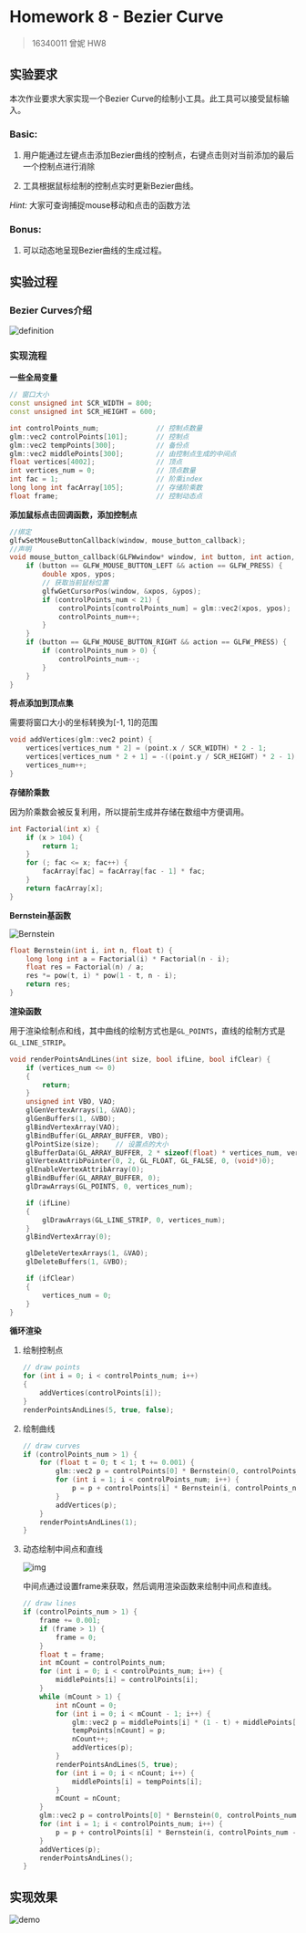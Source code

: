 # Homework 8 - Bezier Curve

> 16340011 曾妮 HW8

## 实验要求

本次作业要求大家实现一个Bezier Curve的绘制小工具。此工具可以接受鼠标输入。    

### Basic: 

1. 用户能通过左键点击添加Bezier曲线的控制点，右键点击则对当前添加的最后一个控制点进行消除 

2. 工具根据鼠标绘制的控制点实时更新Bezier曲线。 

*Hint:* 大家可查询捕捉mouse移动和点击的函数方法    

### Bonus: 

1. 可以动态地呈现Bezier曲线的生成过程。    



## 实验过程

### Bezier Curves介绍

![definition](definition.png)

### 实现流程

**一些全局变量**

```c++
// 窗口大小
const unsigned int SCR_WIDTH = 800;
const unsigned int SCR_HEIGHT = 600;

int controlPoints_num; 				// 控制点数量
glm::vec2 controlPoints[101];		// 控制点
glm::vec2 tempPoints[300];			// 备份点
glm::vec2 middlePoints[300];		// 由控制点生成的中间点
float vertices[4002];				// 顶点
int vertices_num = 0;				// 顶点数量
int fac = 1;						// 阶乘index
long long int facArray[105];		// 存储阶乘数
float frame;						// 控制动态点
```

**添加鼠标点击回调函数，添加控制点**

```c++
//绑定
glfwSetMouseButtonCallback(window, mouse_button_callback);
//声明
void mouse_button_callback(GLFWwindow* window, int button, int action, int mods) {
	if (button == GLFW_MOUSE_BUTTON_LEFT && action == GLFW_PRESS) {
		double xpos, ypos;
        // 获取当前鼠标位置
		glfwGetCursorPos(window, &xpos, &ypos);
		if (controlPoints_num < 21) {
			controlPoints[controlPoints_num] = glm::vec2(xpos, ypos);
			controlPoints_num++;
		}
	}
	if (button == GLFW_MOUSE_BUTTON_RIGHT && action == GLFW_PRESS) {
		if (controlPoints_num > 0) {
			controlPoints_num--;
		}
	}
}
```

**将点添加到顶点集**

需要将窗口大小的坐标转换为[-1, 1]的范围

```c++
void addVertices(glm::vec2 point) {
	vertices[vertices_num * 2] = (point.x / SCR_WIDTH) * 2 - 1;
	vertices[vertices_num * 2 + 1] = -((point.y / SCR_HEIGHT) * 2 - 1);
	vertices_num++;
}
```

**存储阶乘数**

因为阶乘数会被反复利用，所以提前生成并存储在数组中方便调用。

```c++
int Factorial(int x) {
	if (x > 104) {
		return 1;
	}
	for (; fac <= x; fac++) {
		facArray[fac] = facArray[fac - 1] * fac;
	}
	return facArray[x];
}
```

**Bernstein基函数**

![Bernstein](Bernstein.png)

```c++
float Bernstein(int i, int n, float t) {
	long long int a = Factorial(i) * Factorial(n - i);
	float res = Factorial(n) / a;
	res *= pow(t, i) * pow(1 - t, n - i);
	return res;
}
```

**渲染函数**

用于渲染绘制点和线，其中曲线的绘制方式也是`GL_POINTS`，直线的绘制方式是`GL_LINE_STRIP`。

```c++
void renderPointsAndLines(int size, bool ifLine, bool ifClear) {
	if (vertices_num <= 0)
	{
		return;
	}
	unsigned int VBO, VAO;
	glGenVertexArrays(1, &VAO);
	glGenBuffers(1, &VBO);
	glBindVertexArray(VAO);
	glBindBuffer(GL_ARRAY_BUFFER, VBO);
	glPointSize(size);    // 设置点的大小
	glBufferData(GL_ARRAY_BUFFER, 2 * sizeof(float) * vertices_num, vertices, GL_STREAM_DRAW);
	glVertexAttribPointer(0, 2, GL_FLOAT, GL_FALSE, 0, (void*)0);
	glEnableVertexAttribArray(0);
	glBindBuffer(GL_ARRAY_BUFFER, 0);
	glDrawArrays(GL_POINTS, 0, vertices_num);

	if (ifLine)
	{
		glDrawArrays(GL_LINE_STRIP, 0, vertices_num);
	}
	glBindVertexArray(0);

	glDeleteVertexArrays(1, &VAO);
	glDeleteBuffers(1, &VBO);

	if (ifClear)
	{
		vertices_num = 0;
	}
}
```

**循环渲染**

1. 绘制控制点

   ```c++
   // draw points
   for (int i = 0; i < controlPoints_num; i++)
   {
       addVertices(controlPoints[i]);
   }
   renderPointsAndLines(5, true, false);
   ```

2. 绘制曲线

   ```c++
   // draw curves
   if (controlPoints_num > 1) {
       for (float t = 0; t < 1; t += 0.001) {
           glm::vec2 p = controlPoints[0] * Bernstein(0, controlPoints_num - 1, t);
           for (int i = 1; i < controlPoints_num; i++) {
               p = p + controlPoints[i] * Bernstein(i, controlPoints_num - 1, t);
           }
           addVertices(p);
       }
       renderPointsAndLines(1);
   }
   ```

3. 动态绘制中间点和直线

   ![img](mid.png) 

   中间点通过设置frame来获取，然后调用渲染函数来绘制中间点和直线。

   ```c++
   // draw lines
   if (controlPoints_num > 1) {
       frame += 0.001;
       if (frame > 1) {
           frame = 0;
       }
       float t = frame;
       int mCount = controlPoints_num;
       for (int i = 0; i < controlPoints_num; i++) {
           middlePoints[i] = controlPoints[i];
       }
       while (mCount > 1) {
           int nCount = 0;
           for (int i = 0; i < mCount - 1; i++) {
               glm::vec2 p = middlePoints[i] * (1 - t) + middlePoints[i + 1] * t;
               tempPoints[nCount] = p;
               nCount++;
               addVertices(p);
           }
           renderPointsAndLines(5, true);
           for (int i = 0; i < nCount; i++) {
               middlePoints[i] = tempPoints[i];
           }
           mCount = nCount;
       }
       glm::vec2 p = controlPoints[0] * Bernstein(0, controlPoints_num - 1, t);
       for (int i = 1; i < controlPoints_num; i++) {
           p = p + controlPoints[i] * Bernstein(i, controlPoints_num - 1, t);
       }
       addVertices(p);
       renderPointsAndLines();
   }
   ```



## 实现效果

![demo](demo.gif)
